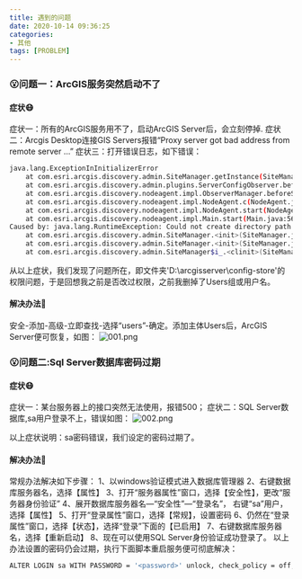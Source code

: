 ```yaml
---
title: 遇到的问题
date: 2020-10-14 09:36:25
categories:
- 其他
tags: [PROBLEM]
---
```

### 😮问题一：ArcGIS服务突然启动不了
#### 症状😷

症状一：所有的ArcGIS服务用不了，启动ArcGIS Server后，会立刻停掉.
症状二：Arcgis Desktop连接GIS Servers报错“Proxy server got bad address from remote server ...”
症状三：打开错误日志，如下错误：

```bash
java.lang.ExceptionInInitializerError
	at com.esri.arcgis.discovery.admin.SiteManager.getInstance(SiteManager.java:374)
	at com.esri.arcgis.discovery.admin.plugins.ServerConfigObserver.beforeStart(ServerConfigObserver.java:80)
	at com.esri.arcgis.discovery.nodeagent.impl.ObserverManager.beforeStart(ObserverManager.java:146)
	at com.esri.arcgis.discovery.nodeagent.impl.NodeAgent.c(NodeAgent.java:245)
	at com.esri.arcgis.discovery.nodeagent.impl.NodeAgent.start(NodeAgent.java:137)
	at com.esri.arcgis.discovery.nodeagent.impl.Main.start(Main.java:56)
Caused by: java.lang.RuntimeException: Could not create directory path 'D:\arcgisserver\config-store'. This is required to maintain the Site configuration. Please check that the location is valid and that the ArcGIS Server account has permissions to the location.
	at com.esri.arcgis.discovery.admin.SiteManager.<init>(SiteManager.java:242)
	at com.esri.arcgis.discovery.admin.SiteManager.<init>(SiteManager.java:153)
	at com.esri.arcgis.discovery.admin.SiteManager$i_.<clinit>(SiteManager$i_.java:363)
```
从以上症状，我们发现了问题所在，即文件夹'D:\arcgisserver\config-store'的权限问题，于是回想我之前是否改过权限，之前我删掉了Users组或用户名。
#### 解决办法💊
安全-添加-高级-立即查找-选择“users”-确定。添加主体Users后，ArcGIS Server便可恢复，如图：
![001.png](001.png)

### 😮问题二:Sql Server数据库密码过期
#### 症状😷
症状一：某台服务器上的接口突然无法使用，报错500；
症状二：SQL Server数据库,sa用户登录不上，错误如图：
![002.png](002.png)

以上症状说明：sa密码错误，我们设定的密码过期了。
#### 解决办法💊
常规办法解决如下步骤：
1、以windows验证模式进入数据库管理器
2、右键数据库服务器名，选择【属性】
3、打开“服务器属性”窗口，选择【安全性】，更改“服务器身份验证”
4、展开数据库服务器名—“安全性”—“登录名”， 右键“sa”用户，选择【属性】
5、打开“登录属性”窗口，选择【常规】，设置密码
6、仍然在“登录属性”窗口，选择【状态】，选择“登录”下面的【已启用】
7、右键数据库服务器名，选择【重新启动】
8、现在可以使用SQL Server身份验证成功登录了。
以上办法设置的密码仍会过期，执行下面脚本重启服务便可彻底解决：
```bash
ALTER LOGIN sa WITH PASSWORD = '<password>' unlock, check_policy = off, check_expiration = off;
```